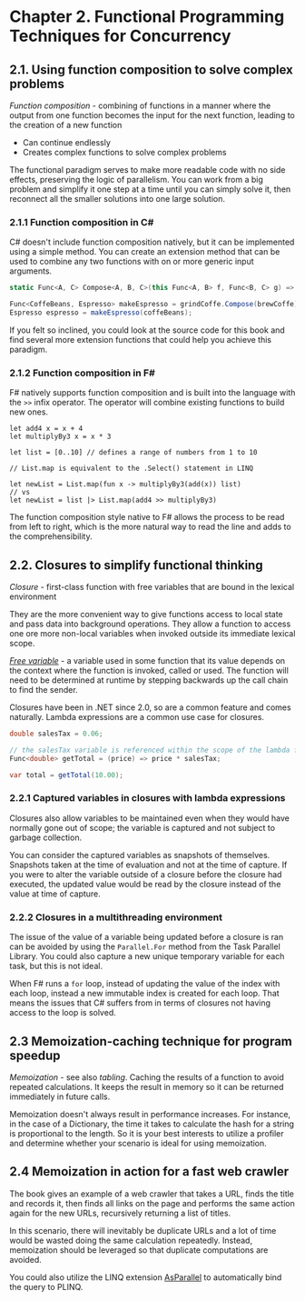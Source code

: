# Chapter 2. Functional Programming Techniques for Concurrency

## 2.1. Using function composition to solve complex problems

*Function composition* - combining of functions in a manner where the output from one function becomes the input for the next function, leading to the creation of a new function

* Can continue endlessly
* Creates complex functions to solve complex problems

The functional paradigm serves to make more readable code with no side effects, preserving the logic of parallelism. You can work from a big problem and simplify it one step at a time until you can simply solve it, then reconnect all the smaller solutions into one large solution.

### 2.1.1 Function composition in C\#

C# doesn't include function composition natively, but it can be implemented using a simple method. You can create an extension method that can be used to combine any two functions with on or more generic input arguments.

``` c#
static Func<A, C> Compose<A, B, C>(this Func<A, B> f, Func<B, C> g) => (n) => g(f(n));

Func<CoffeBeans, Espresso> makeEspresso = grindCoffe.Compose(brewCoffe);
Espresso espresso = makeEspresso(coffeBeans);
```

If you felt so inclined, you could look at the source code for this book and find several more extension functions that could help you achieve this paradigm. 

### 2.1.2 Function composition in F\#

F# natively supports function composition and is built into the language with the `>>` infix operator. The operator will combine existing functions to build new ones.

``` f#
let add4 x = x + 4
let multiplyBy3 x = x * 3

let list = [0..10] // defines a range of numbers from 1 to 10

// List.map is equivalent to the .Select() statement in LINQ

let newList = List.map(fun x -> multiplyBy3(add(x)) list)
// vs
let newList = list |> List.map(add4 >> multiplyBy3)
```

The function composition style native to F# allows the process to be read from left to right, which is the more natural way to read the line and adds to the comprehensibility.

## 2.2. Closures to simplify functional thinking

*Closure* - first-class function with free variables that are bound in the lexical environment

They are the more convenient way to give functions access to local state and pass data into background operations. They allow a function to access one ore more non-local variables when invoked outside its immediate lexical scope.

*[Free variable](https://stackoverflow.com/a/21856306/3338349)* - a variable used in some function that its value depends on the context where the function is invoked, called or used. The function will need to be determined at runtime by stepping backwards up the call chain to find the sender.

Closures have been in .NET since 2.0, so are a common feature and comes naturally. Lambda expressions are a common use case for closures. 

``` c#
double salesTax = 0.06;

// the salesTax variable is referenced within the scope of the lambda function
Func<double> getTotal = (price) => price * salesTax;

var total = getTotal(10.00);
```

### 2.2.1 Captured variables in closures with lambda expressions

Closures also allow variables to be maintained even when they would have normally gone out of scope; the variable is captured and not subject to garbage collection.

You can consider the captured variables as snapshots of themselves. Snapshots taken at the time of evaluation and not at the time of capture. If you were to alter the variable outside of a closure before the closure had executed, the updated value would be read by the closure instead of the value at time of capture.

### 2.2.2 Closures in a multithreading environment

The issue of the value of a variable being updated before a closure is ran can be avoided by using the `Parallel.For` method from the Task Parallel Library. You could also capture a new unique temporary variable for each task, but this is not ideal.

When F# runs a `for` loop, instead of updating the value of the index with each loop, instead a new immutable index is created for each loop. That means the issues that C# suffers from in terms of closures not having access to the loop is solved.

## 2.3 Memoization-caching technique for program speedup

*Memoization* - see also *tabling*. Caching the results of a function to avoid repeated calculations. It keeps the result in memory so it can be returned immediately in future calls.

Memoization doesn't always result in performance increases. For instance, in the case of a Dictionary, the time it takes to calculate the hash for a string is proportional to the length. So it is your best interests to utilize a profiler and determine whether your scenario is ideal for using memoization.

## 2.4 Memoization in action for a fast web crawler

The book gives an example of a web crawler that takes a URL, finds the title and records it, then finds all links on the page and performs the same action again for the new URLs, recursively returning a list of titles.

In this scenario, there will inevitably be duplicate URLs and a lot of time would be wasted doing the same calculation repeatedly. Instead, memoization should be leveraged so that duplicate computations are avoided.

You could also utilize the LINQ extension [AsParallel](https://docs.microsoft.com/en-us/dotnet/api/system.linq.parallelenumerable.asparallel?view=netframework-4.8) to automatically bind the query to PLINQ.
